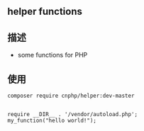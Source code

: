 ## helper functions


## 描述
* some functions for PHP


## 使用
```
composer require cnphp/helper:dev-master


require __DIR__ . '/vendor/autoload.php';
my_function("hello world!");
```